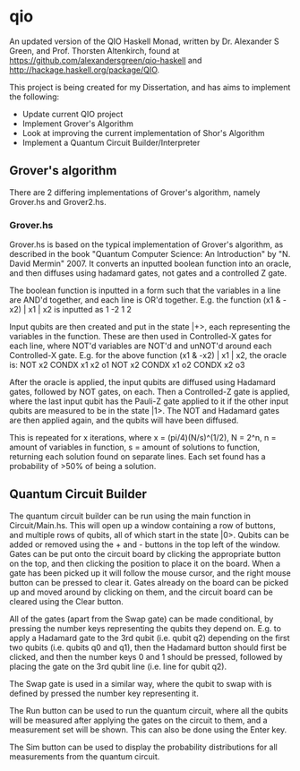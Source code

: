 # qio

An updated version of the QIO Haskell Monad, written by Dr. Alexander S Green, and Prof. Thorsten Altenkirch, found at https://github.com/alexandersgreen/qio-haskell and http://hackage.haskell.org/package/QIO. 

This project is being created for my Dissertation, and has aims to implement the following:
- Update current QIO project
- Implement Grover's Algorithm
- Look at improving the current implementation of Shor's Algorithm
- Implement a Quantum Circuit Builder/Interpreter

## Grover's algorithm
There are 2 differing implementations of Grover's algorithm, namely Grover.hs and Grover2.hs.

### Grover.hs
Grover.hs is based on the typical implementation of Grover's algorithm, as described in the book "Quantum Computer Science: An Introduction" by "N. David Mermin" 2007. It converts an inputted boolean function into an oracle, and then diffuses using hadamard gates, not gates and a controlled Z gate.

The boolean function is inputted in a form such that the variables in a line are AND'd together, and each line is OR'd together.
E.g. the function
(x1 & -x2) | x1 | x2
is inputted as
1 -2
1
2

Input qubits are then created and put in the state |+>, each representing the variables in the function. These are then used in Controlled-X gates for each line, where NOT'd variables are NOT'd and unNOT'd around each Controlled-X gate.
E.g. for the above function (x1 & -x2) | x1 | x2, the oracle is:
NOT x2
CONDX x1 x2 o1
NOT x2
CONDX x1 o2
CONDX x2 o3

After the oracle is applied, the input qubits are diffused using Hadamard gates, followed by NOT gates, on each. Then a Controlled-Z gate is applied, where the last input qubit has the Pauli-Z gate applied to it if the other input qubits are measured to be in the state |1>. The NOT and Hadamard gates are then applied again, and the qubits will have been diffused.

This is repeated for x iterations, where x = (pi/4)(N/s)^(1/2), N = 2^n, n = amount of variables in function, s = amount of solutions to function, returning each solution found on separate lines. Each set found has a probability of >50% of being a solution.

## Quantum Circuit Builder
The quantum circuit builder can be run using the main function in Circuit/Main.hs. This will open up a window containing a row of buttons, and multiple rows of qubits, all of which start in the state |0>. Qubits can be added or removed using the + and - buttons in the top left of the window. Gates can be put onto the circuit board by clicking the appropriate button on the top, and then clicking the position to place it on the board. When a gate has been picked up it will follow the mouse cursor, and the right mouse button can be pressed to clear it. Gates already on the board can be picked up and moved around by clicking on them, and the circuit board can be cleared using the Clear button.

All of the gates (apart from the Swap gate) can be made conditional, by pressing the number keys representing the qubits they depend on.
E.g. to apply a Hadamard gate to the 3rd qubit (i.e. qubit q2) depending on the first two qubits (i.e. qubits q0 and q1), then the Hadamard button should first be clicked, and then the number keys 0 and 1 should be pressed, followed by placing the gate on the 3rd qubit line (i.e. line for qubit q2). 

The Swap gate is used in a similar way, where the qubit to swap with is defined by pressed the number key representing it.

The Run button can be used to run the quantum circuit, where all the qubits will be measured after applying the gates on the circuit to them, and a measurement set will be shown. This can also be done using the Enter key.

The Sim button can be used to display the probability distributions for all measurements from the quantum circuit.
